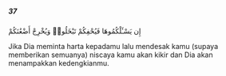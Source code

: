 ##### 37

<span class="ayah">إِن يَسْـَٔلْكُمُوهَا فَيُحْفِكُمْ تَبْخَلُوا۟ وَيُخْرِجْ أَضْغَٰنَكُمْ</span>

<span class="ayah_translation">Jika Dia meminta harta kepadamu lalu mendesak kamu (supaya memberikan semuanya) niscaya kamu akan kikir dan Dia akan menampakkan kedengkianmu.</span>
